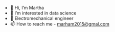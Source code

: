 - 👋 Hi, I’m Martha
- 👀 I’m interested in data science
- 🌱 Electromechanical engineer
- 📫 How to reach me - marham2015@gmal.com

<!---
Martinez770/Martinez770 is a ✨ special ✨ repository because its `README.md` (this file) appears on your GitHub profile.
You can click the Preview link to take a look at your changes.
--->
